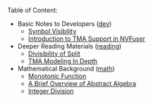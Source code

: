 Table of Content:

- Basic Notes to Developers ([dev](dev/))
  - [Symbol Visibility](dev/visibility.md)
  - [Introduction to TMA Support in NVFuser](dev/tma.md)
- Deeper Reading Materials ([reading](reading/))
  - [Divisibility of Split](reading/divisibility-of-split.md)
  - [TMA Modeling In Depth](reading/tma-modeling-in-depth.md)
- Mathematical Background ([math](math/))
  - [Monotonic Function](math/monotonic-function.md)
  - [A Brief Overview of Abstract Algebra](math/abstract-algebra.md)
  - [Integer Division](math/integer-division.md)